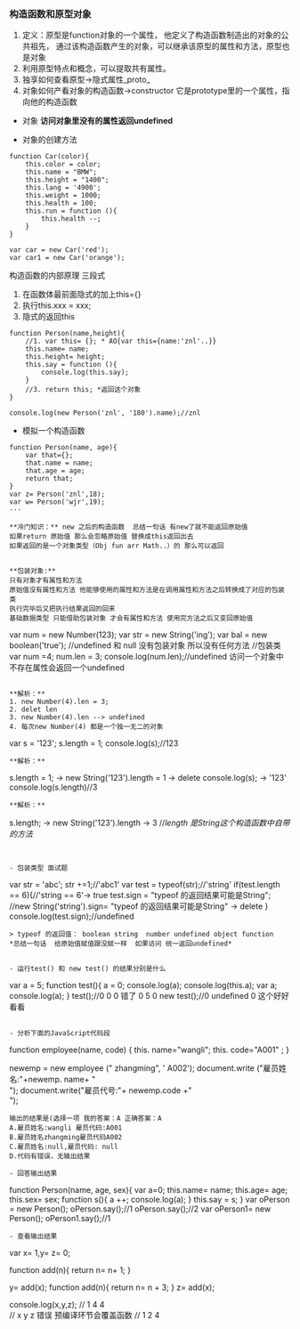 ### 构造函数和原型对象

1. 定义：原型是function对象的一个属性， 他定义了构造函数制造出的对象的公共祖先， 通过该构造函数产生的对象，可以继承该原型的属性和方法，原型也是对象
2. 利用原型特点和概念，可以提取共有属性。
3. 独享如何查看原型->隐式属性_proto_
4. 对象如何产看对象的构造函数->constructor 它是prototype里的一个属性，指向他的构造函数

- 对象
**访问对象里没有的属性返回undefined**

- 对象的创建方法
```
function Car(color){
    this.color = color;
    this.name = "BMW";
    this.height = "1400";
    this.lang = '4900';
    this.weight = 1000;
    this.health = 100;
    this.run = function (){
        this.health --;
    }
}

var car = new Car('red');
var car1 = new Car('orange');

```
构造函数的内部原理 三段式
1. 在函数体最前面隐式的加上this={}
2. 执行this.xxx = xxx;
3. 隐式的返回this

```
function Person(name,height){
    //1. var this= {}; * AO{var this={name:'znl'..}}
    this.name= name;
    this.height= height;
    this.say = function (){
        console.log(this.say);
    }
    //3. return this; *返回这个对象
}

console.log(new Person('znl', '180').name);//znl
```

- 模拟一个构造函数
```
function Person(name, age){
    var that={};
    that.name = name;
    that.age = age;
    return that;
}
var z= Person('znl',18);
var w= Person('wjr',19);
···

**冷门知识：** new 之后的构造函数  总结一句话 有new了就不能返回原始值    
如果return 原始值 那么会忽略原始值 替换成this返回出去     
如果返回的是一个对象类型（Obj fun arr Math..）的 那么可以返回    


**包装对象:**
只有对象才有属性和方法    
原始值没有属性和方法 他能够使用的属性和方法是在调用属性和方法之后转换成了对应的包装类     
执行完毕后又把执行结果返回的回来    
基础数据类型 只能借助包装对象 才会有属性和方法 使用完方法之后又变回原始值    

```
var num = new Number(123);
var str = new String('ing');
var bal = new boolean('true');
//undefined 和 null 没有包装对象 所以没有任何方法
//包装类 
var num =4;
num.len = 3;
console.log(num.len);//undefined 访问一个对象中不存在属性会返回一个undefined
```

**解析：**
1. new Number(4).len = 3;    
2. delet len    
3. new Number(4).len --> undefined     
4. 每次new Number(4) 都是一个独一无二的对象    

```
var s = '123';
s.length = 1;
console.log(s);//123
```
**解析：**
```
s.length = 1; -> new String('123').length = 1 -> delete
console.log(s); -> '123' 
console.log(s.length)//3
```
**解析：**
```
s.length; -> new String('123').length -> 3
//*length 是String这个构造函数中自带的方法*
```


- 包装类型 面试题
```
var str = 'abc';
str +=1;//'abc1'
var test = typeof(str);//'string'
if(test.length == 6){//'string == 6'-> true 
    test.sign = "typeof 的返回结果可能是String";
    //new String('string').sign= "typeof 的返回结果可能是String" -> delete
}
console.log(test.sign);//undefined
```
> typeof 的返回值： boolean string  number undefined object function
*总结一句话  给原始值赋值跟没赋一样  如果访问 统一返回undefined*


- 运行test() 和 new test() 的结果分别是什么
```
var a = 5;
function test(){
    a = 0;
    console.log(a);
    console.log(this.a);
    var a;
    console.log(a);
}
test();//0 0 0  错了 0 5 0
new test();//0 undefined 0 这个好好看看

```

- 分析下面的JavaScript代码段
```
function employee(name, code) {
      this. name="wangli";
      this. code="A001" ;
    }

newemp = new employee (" zhangming", ' A002');
document.write ("雇员姓名:"+newemp. name+ "<br>");
document.write("雇员代号:"+ newemp.code +"<br>");
```
输出的结果是(选择一项 我的答案：A 正确答案：A
A.雇员姓名:wangli 雇员代码:A001    
B.雇员姓名zhangming雇员代码A002    
C.雇员姓名:null,雇员代码: null    
D.代码有错误，无输出结果    

- 回答输出结果
```
function Person(name, age, sex){
    var a=0;
    this.name= name;
    this.age= age;
    this.sex= sex;
    function s(){
        a ++;
        console.log(a);
    }
    this.say = s;
} 
var oPerson = new Person();
oPerson.say();//1
oPerson.say();//2
var oPerson1= new Person();
oPerson1.say();//1
```
- 查看输出结果
```

var  x= 1,y= z= 0;

function add(n){
    return n= n+ 1;
}

y= add(x);
function add(n){
    return n= n + 3;
}
z= add(x);

console.log(x,y,z);
//          1 4 4    
// x y z 错误  预编译环节会覆盖函数
// 1 2 4

```





